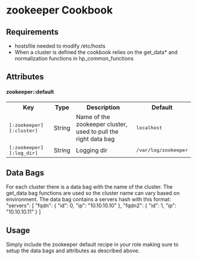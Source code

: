 zookeeper Cookbook
==================

Requirements
------------
- hostsfile needed to modify /etc/hosts
- When a cluster is defined the cookbook relies on the get_data* and normalization functions in hp_common_functions

Attributes
----------
#### zookeeper::default
<table>
  <tr>
    <th>Key</th>
    <th>Type</th>
    <th>Description</th>
    <th>Default</th>
  </tr>
  <tr>
    <td><tt>[:zookeeper][:cluster]</tt></td>
    <td>String</td>
    <td>Name of the zookeeper cluster, used to pull the right data bag</td>
    <td><tt>localhost</tt></td>
  </tr>
  <tr>
    <td><tt>[:zookeeper][:log_dir]</tt></td>
    <td>String</td>
    <td>Logging dir</td>
    <td><tt>/var/log/zookeeper</tt></td>
  </tr>
</table>

Data Bags
-----
For each cluster there is a data bag with the name of the cluster. The get_data bag functions are used so the cluster name
can vary based on environment. The data bag contains a servers hash with this format:
  "servers": [
    "fqdn": { "id": 0, "ip": "10.10.10.10" },
    "fqdn2": { "id": 1, "ip": "10.10.10.11" }
  ]

Usage
-----
Simply include the zookeeper default recipe in your role making sure to setup the data bags and attributes as described above.
